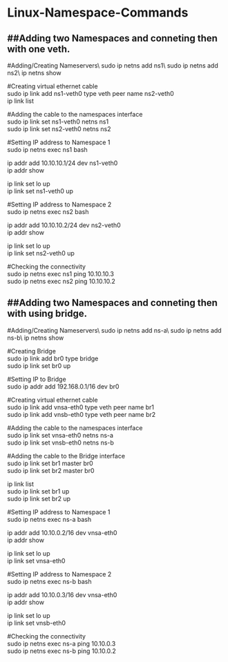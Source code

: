 # Linux-Namespace-Commands
<h2>##Adding two Namespaces and conneting then with one veth.</h2>
#Adding/Creating Nameservers\
sudo ip netns add ns1\
sudo ip netns add ns2\
ip netns show

#Creating virtual ethernet cable\
sudo ip link add ns1-veth0 type veth peer name ns2-veth0\
ip link list

#Adding the cable to the namespaces interface\
sudo ip link set ns1-veth0 netns ns1\
sudo ip link set ns2-veth0 netns ns2

#Setting IP address to Namespace 1\
sudo ip netns exec ns1 bash

ip addr add 10.10.10.1/24 dev ns1-veth0\
ip addr show

ip link set lo up\
ip link set ns1-veth0 up

#Setting IP address to Namespace 2\
sudo ip netns exec ns2 bash

ip addr add 10.10.10.2/24 dev ns2-veth0\
ip addr show

ip link set lo up\
ip link set ns2-veth0 up

#Checking the connectivity\
sudo ip netns exec ns1 ping 10.10.10.3\
sudo ip netns exec ns2 ping 10.10.10.2

<h2>##Adding two Namespaces and conneting then with using bridge.</h2>
#Adding/Creating Nameservers\
sudo ip netns add ns-a\
sudo ip netns add ns-b\
ip netns show

#Creating Bridge\
sudo ip link add br0 type bridge\
sudo ip link set br0 up

#Setting IP to Bridge\
sudo ip addr add 192.168.0.1/16 dev br0

#Creating virtual ethernet cable\
sudo ip link add vnsa-eth0 type veth peer name br1\
sudo ip link add vnsb-eth0 type veth peer name br2

#Adding the cable to the namespaces interface\
sudo ip link set vnsa-eth0 netns ns-a\
sudo ip link set vnsb-eth0 netns ns-b

#Adding the cable to the Bridge interface\
sudo ip link set br1 master br0\
sudo ip link set br2 master br0

ip link list\
sudo ip link set br1 up\
sudo ip link set br2 up

#Setting IP address to Namespace 1\
sudo ip netns exec ns-a bash

ip addr add 10.10.0.2/16 dev vnsa-eth0\
ip addr show

ip link set lo up\
ip link set vnsa-eth0

#Setting IP address to Namespace 2\
sudo ip netns exec ns-b bash

ip addr add 10.10.0.3/16 dev vnsa-eth0\
ip addr show

ip link set lo up\
ip link set vnsb-eth0

#Checking the connectivity\
sudo ip netns exec ns-a ping 10.10.0.3\
sudo ip netns exec ns-b ping 10.10.0.2
